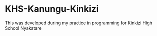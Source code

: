 # KHS-Kanungu-Kinkizi
This was developed during my practice in programming for Kinkizi High School Nyakatare
